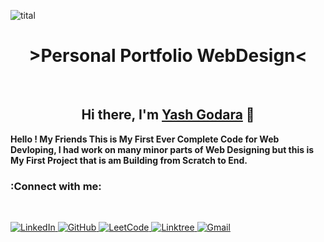 ![tital](https://user-images.githubusercontent.com/91774226/187524251-4e29c2d5-c843-408a-8400-eca81df47948.png)



<h1 align="center">
  >Personal Portfolio WebDesign<
</h1>


<br>

<h2 align="center">
  Hi there, I'm <a href="https://www.linkedin.com/in/yash-godara-a91442246/" target="_blank" rel="noreferrer">Yash Godara</a> 👋
</h2>



<b>
  Hello ! My Friends This is My First Ever Complete Code for Web Devloping, I had work on many minor parts of Web Designing but this is My First Project that is am Building from Scratch to End.
</b>

<br>

<h3>
  <b>:Connect with me:</b>
</h3>

<br>
  
<a href="https://www.linkedin.com/in/yash-godara-a91442246/">![LinkedIn](https://img.shields.io/badge/linkedin-%230077B5.svg?style=for-the-badge&logo=linkedin&logoColor=white) </a>
<a href="https://github.com/y17godara">![GitHub](https://img.shields.io/badge/github-%23121011.svg?style=for-the-badge&logo=github&logoColor=white) </a>
<a href="https://leetcode.com/profile/">![LeetCode](https://img.shields.io/badge/LeetCode-000000?style=for-the-badge&logo=LeetCode&logoColor=#d16c06) </a>
<a href="https://linktr.ee/yash17godara">![Linktree](https://img.shields.io/badge/linktree-1de9b6?style=for-the-badge&logo=linktree&logoColor=white) </a>
<a href="yash17godara@gmail.com">![Gmail](https://img.shields.io/badge/Gmail-D14836?style=for-the-badge&logo=gmail&logoColor=white) </a>

<br>
  
  
  







                                                                                                                           
